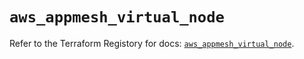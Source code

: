 # `aws_appmesh_virtual_node`

Refer to the Terraform Registory for docs: [`aws_appmesh_virtual_node`](https://registry.terraform.io/providers/hashicorp/aws/5.14.0/docs/resources/appmesh_virtual_node).
